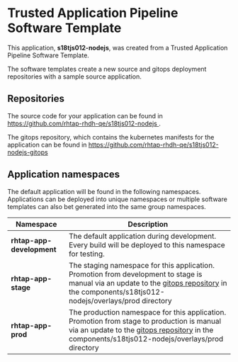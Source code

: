 # Trusted Application Pipeline Software Template

This application, **s18tjs012-nodejs**, was created from a Trusted Application Pipeline Software Template.

The software templates create a new source and gitops deployment repositories with a sample source application. 

## Repositories

The source code for your application can be found in [https://github.com/rhtap-rhdh-qe/s18tjs012-nodejs ](https://github.com/rhtap-rhdh-qe/s18tjs012-nodejs ).
 
The gitops repository, which contains the kubernetes manifests for the application can be found in 
[https://github.com/rhtap-rhdh-qe/s18tjs012-nodejs-gitops ](https://github.com/rhtap-rhdh-qe/s18tjs012-nodejs-gitops ) 

## Application namespaces 

The default application will be found in the following namespaces. Applications can be deployed into unique namespaces or multiple software templates can also bet generated into the same group namespaces.  

|  Namespace   |  Description   |  
| -------- | -------- |   
| **rhtap-app-development** | The default application during development. Every build will be deployed to this namespace for testing. | 
| **rhtap-app-stage** | The staging namespace for this application. Promotion from development to stage is manual via an update to the [gitops repository](https://github.com/rhtap-rhdh-qe/s18tjs012-nodejs-gitops ) in the components/s18tjs012-nodejs/overlays/prod directory |  
| **rhtap-app-prod** | The production namespace for this application. Promotion from stage to production is manual via an update to the [gitops repository](https://github.com/rhtap-rhdh-qe/s18tjs012-nodejs-gitops ) in the components/s18tjs012-nodejs/overlays/prod directory | 
